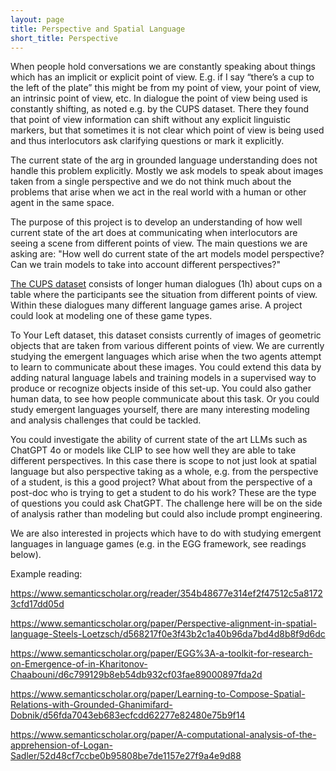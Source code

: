 ```yaml
---
layout: page
title: Perspective and Spatial Language
short_title: Perspective
---
```


When people hold conversations we are constantly speaking about things which has an implicit or explicit point of view. E.g. if I say “there’s a cup to the left of the plate” this might be from my point of view, your point of view, an intrinsic point of view, etc. In dialogue the point of view being used is constantly shifting, as noted e.g. by the CUPS dataset. There they found that point of view information can shift without any explicit linguistic markers, but that sometimes it is not clear which point of view is being used and thus interlocutors ask clarifying questions or mark it explicitly.

The current state of the arg in grounded language understanding does not handle this problem explicitly.  Mostly we ask models to speak about images taken from a single perspective and we do not think much about the problems that arise when we act in the real world with a human or other agent in the same space.

The purpose of this project is to develop an understanding of how well current state of the art does at communicating when interlocutors are seeing a scene from different points of view. The main questions we are asking are: "How well do current state of the art models model perspective? Can we train models to take into account different perspectives?"

[The CUPS dataset](https://www.semanticscholar.org/paper/Local-Alignment-of-Frame-of-Reference-Assignment-in-Dobnik-Kelleher/496e5eb5f302e20d2bcd84b5aad988912bc9d9fb) consists of longer human dialogues (1h) about cups on a table where the participants see the situation from different points of view. Within these dialogues many different language games arise. A project could look at modeling one of these game types.

To Your Left dataset, this dataset consists currently of images of geometric objects that are taken from various different points of view. We are currently studying the emergent languages which arise when the two agents attempt to learn to communicate about these images. You could extend this data by adding natural language labels and training models in a supervised way to produce or recognize objects inside of this set-up. You could also gather human data, to see how people communicate about this task. Or you could study emergent languages yourself, there are many interesting modeling and analysis challenges that could be tackled. 

You could investigate the ability of current state of the art LLMs such as ChatGPT 4o or models like CLIP to see how well they are able to take different perspectives. In this case there is scope to not just look at spatial language but also perspective taking as a whole, e.g. from the perspective of a student, is this a good project? What about from the perspective of a post-doc who is trying to get a student to do his work? These are the type of questions you could ask ChatGPT. The challenge here will be on the side of analysis rather than modeling but could also include prompt engineering. 

We are also interested in projects which have to do with studying emergent languages in language games (e.g. in the EGG framework, see readings below). 

Example reading: 

https://www.semanticscholar.org/reader/354b48677e314ef2f47512c5a81723cfd17dd05d 

https://www.semanticscholar.org/paper/Perspective-alignment-in-spatial-language-Steels-Loetzsch/d568217f0e3f43b2c1a40b96da7bd4d8b8f9d6dc 

https://www.semanticscholar.org/paper/EGG%3A-a-toolkit-for-research-on-Emergence-of-in-Kharitonov-Chaabouni/d6c799129b8eb54db932cf03fae89000897fda2d 

https://www.semanticscholar.org/paper/Learning-to-Compose-Spatial-Relations-with-Grounded-Ghanimifard-Dobnik/d56fda7043eb683ecfcdd62277e82480e75b9f14 

https://www.semanticscholar.org/paper/A-computational-analysis-of-the-apprehension-of-Logan-Sadler/52d48cf7ccbe0b95808be7de1157e27f9a4e9d88 
